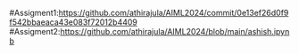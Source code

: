 #Assigment1:https://github.com/athirajula/AIML2024/commit/0e13ef26d0f9f542bbaeaca43e083f72012b4409
#Assigment2:https://github.com/athirajula/AIML2024/blob/main/ashish.ipynb
